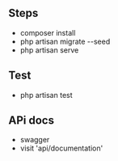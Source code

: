 
## Steps
- composer install
- php artisan migrate --seed
- php artisan serve

## Test
- php artisan test

## APi docs
- swagger
- visit 'api/documentation'